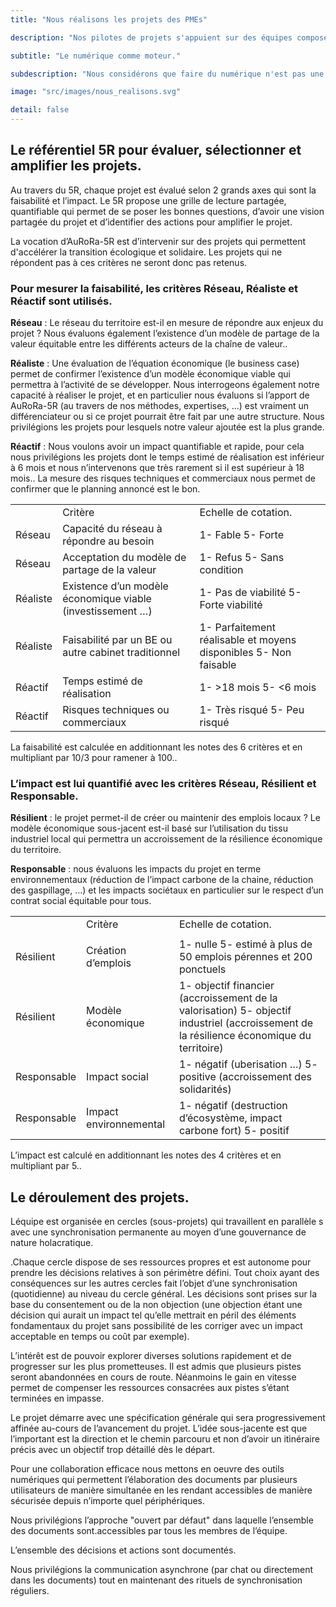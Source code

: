 ```yaml
---
title: "Nous réalisons les projets des PMEs"

description: "Nos pilotes de projets s'appuient sur des équipes composées selon les besoins des projets en conception, prototypage, certifications, industrialisation,supply-chain, marketing, commercialisation, numérique pour mener à bien les projets."

subtitle: "Le numérique comme moteur."

subdescription: "Nous considérons que faire du numérique n'est pas une fin en soi, mais un moteur indispensable à  l'innovation et au développement des entreprises. Pour mener à  bien nos projets nous nous appuyons sur des outils que nous avons conçus."

image: "src/images/nous_realisons.svg"

detail: false
---
```


## Le référentiel 5R pour évaluer, sélectionner et amplifier les projets.

Au travers du 5R, chaque projet est évalué selon 2 grands axes qui sont la faisabilité et l’impact. Le 5R propose une grille de lecture partagée, quantifiable qui permet de se poser les bonnes questions, d’avoir une vision partagée du projet et d’identifier des actions pour amplifier le projet.

La vocation d’AuRoRa-5R est d’intervenir sur des projets qui permettent d'accélérer la transition écologique et solidaire. Les projets qui ne répondent pas à ces critères ne seront donc pas retenus.

### Pour mesurer la faisabilité, les critères Réseau, Réaliste et Réactif sont utilisés.

**Réseau** : Le réseau du territoire est-il en mesure de répondre aux enjeux du projet ? Nous évaluons également l’existence d’un modèle de partage de la valeur équitable entre les différents acteurs de la chaîne de valeur..

**Réaliste** : Une évaluation de l’équation économique (le business case) permet de confirmer l’existence d’un modèle économique viable qui permettra à l’activité de se développer. Nous interrogeons également notre capacité à réaliser le projet, et en particulier nous évaluons si l’apport de AuRoRa-5R (au travers de nos méthodes, expertises, …) est vraiment un différenciateur ou si ce projet pourrait être fait par une autre structure. Nous privilégions les projets pour lesquels notre valeur ajoutée est la plus grande.

**Réactif** : Nous voulons avoir un impact quantifiable et rapide, pour cela nous privilégions les projets dont le temps estimé de réalisation est inférieur à 6 mois et nous n’intervenons que très rarement si il est supérieur à 18 mois.. La mesure des risques techniques et commerciaux nous permet de confirmer que le planning annoncé est le bon.

<div class="table-responsive">
<table class="table table-striped table-bordered .table-hover ">
  <tr>
    <td></td>
    <td>Critère</td>
    <td>Echelle de cotation.</td>
  </tr>
  <tr>
    <td>Réseau</td>
    <td>Capacité du réseau à répondre au besoin</td>
    <td>1- Fable
5- Forte</td>
  </tr>
  <tr>
    <td>Réseau</td>
    <td>Acceptation du modèle de partage de la valeur</td>
    <td>1- Refus
5- Sans condition</td>
  </tr>
  <tr>
    <td>Réaliste</td>
    <td>Existence d’un modèle économique viable (investissement …)</td>
    <td>1- Pas de viabilité
5- Forte viabilité</td>
  </tr>
  <tr>
    <td>Réaliste</td>
    <td>Faisabilité par un BE ou autre cabinet traditionnel</td>
    <td>1- Parfaitement réalisable et moyens disponibles
5- Non faisable</td>
  </tr>
  <tr>
    <td>Réactif</td>
    <td>Temps estimé de réalisation</td>
    <td>1- >18 mois
5- <6 mois</td>
  </tr>
  <tr>
    <td>Réactif</td>
    <td>Risques techniques ou commerciaux</td>
    <td>1- Très risqué
5- Peu risqué</td>
  </tr>
</table>
</div>

La faisabilité est calculée en additionnant les notes des 6 critères et en multipliant par 10/3 pour ramener à 100..

### L’impact est lui quantifié avec les critères Réseau, Résilient et Responsable.

**Résilient** : le projet permet-il de créer ou maintenir des emplois locaux ? Le modèle économique sous-jacent est-il basé sur l’utilisation du tissu industriel local qui permettra un accroissement de la résilience économique du territoire.

**Responsable** : nous évaluons les impacts du projet en terme environnementaux (réduction de l’impact carbone de la chaine, réduction des gaspillage, …) et les impacts sociétaux en particulier sur le respect d’un contrat social équitable pour tous.

<div class="table-responsive">
<table class="table table-striped table-bordered .table-hover ">
  <tr>
    <td></td>
    <td>Critère</td>
    <td>Echelle de cotation.</td>
  </tr>
  <tr>
    <td></td>
    <td></td>
    <td></td>
  </tr>
  <tr>
    <td>Résilient</td>
    <td>Création d’emplois</td>
    <td>1- nulle
5- estimé à plus de 50 emplois pérennes et 200 ponctuels</td>
  </tr>
  <tr>
    <td>Résilient</td>
    <td>Modèle économique</td>
    <td>1- objectif financier (accroissement de la valorisation)
5- objectif industriel (accroissement de la résilience économique du territoire)</td>
  </tr>
  <tr>
    <td>Responsable</td>
    <td>Impact social</td>
    <td>1- négatif (uberisation …)
5- positive (accroissement des solidarités)</td>
  </tr>
  <tr>
    <td>Responsable</td>
    <td>Impact environnemental</td>
    <td>1- négatif (destruction d’écosystème, impact carbone fort)
5- positif</td>
  </tr>
</table>
</div>

L’impact est calculé en additionnant les notes des 4 critères et en multipliant par 5..

## Le déroulement des projets.

Léquipe est organisée en cercles (sous-projets) qui travaillent en parallèle s avec une synchronisation permanente au moyen d’une gouvernance de nature holacratique.

.Chaque cercle dispose de ses ressources propres et est autonome pour prendre les décisions relatives à son périmètre défini. Tout choix ayant des conséquences sur les autres cercles fait l’objet d’une synchronisation (quotidienne) au niveau du cercle général. Les décisions sont prises sur la base du consentement ou de la non objection (une objection étant une décision qui aurait un impact tel qu’elle mettrait en péril des éléments fondamentaux du projet sans possibilité de les corriger avec un impact acceptable en temps ou coût par exemple).

L’intérêt est de pouvoir explorer diverses solutions rapidement et de progresser sur les plus prometteuses. Il est admis que plusieurs pistes seront abandonnées en cours de route. Néanmoins le gain en vitesse permet de compenser les ressources consacrées aux pistes s’étant terminées en impasse.

Le projet démarre avec une spécification générale qui sera progressivement affinée au-cours de l’avancement du projet. L’idée sous-jacente est que l’important est la direction et le chemin parcouru et non d’avoir un itinéraire précis avec un objectif trop détaillé dès le départ.

Pour une collaboration efficace nous mettons en oeuvre des outils numériques qui permettent l’élaboration des documents par plusieurs utilisateurs de manière simultanée en les rendant accessibles de manière sécurisée depuis n’importe quel périphériques.

Nous privilégions l’approche "ouvert par défaut" dans laquelle l’ensemble des documents sont.accessibles par tous les membres de l’équipe.

L’ensemble des décisions et actions sont documentés.

Nous privilégions la communication asynchrone (par chat ou directement dans les documents) tout en maintenant des rituels de synchronisation réguliers.
